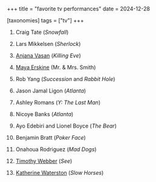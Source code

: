 +++
title = "favorite tv performances"
date = 2024-12-28

[taxonomies]
tags = ["tv"]
+++

1. Craig Tate (_Snowfall_)

1. Lars Mikkelsen (_Sherlock_)

1. [Anjana Vasan] (_Killing Eve_)

1. [Maya Erskine] (Mr. & Mrs. Smith)

1. Rob Yang (_Succession_ and _Rabbit Hole_)

1. Jason Jamal Ligon (_Atlanta_)

1. Ashley Romans (_Y: The Last Man_)

1. Nicoye Banks (_Atlanta_)

1. Ayo Edebiri and Lionel Boyce (_The Bear_)

1. Benjamin Bratt (_Poker Face_)

1. Onahoua Rodriguez (_Mad Dogs_)

1. [Timothy Webber] (_See_)

1. [Katherine Waterston] (_Slow Horses_)

[Anjana Vasan]: https://en.wikipedia.org/wiki/Anjana_Vasan
[Maya Erskine]: https://en.wikipedia.org/wiki/Maya_Erskine
[Timothy Webber]: https://en.wikipedia.org/wiki/Timothy_Webber
[Katherine Waterston]: https://en.wikipedia.org/wiki/Katherine_Waterston
